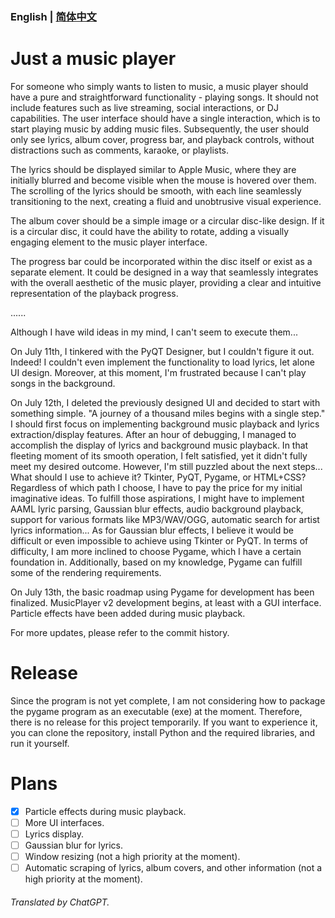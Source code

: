 ### English | [简体中文](/readme-zh_cn.md)

# Just a music player

For someone who simply wants to listen to music, a music player should have a pure and straightforward functionality - playing songs. It should not include features such as live streaming, social interactions, or DJ capabilities. The user interface should have a single interaction, which is to start playing music by adding music files. Subsequently, the user should only see lyrics, album cover, progress bar, and playback controls, without distractions such as comments, karaoke, or playlists.

The lyrics should be displayed similar to Apple Music, where they are initially blurred and become visible when the mouse is hovered over them. The scrolling of the lyrics should be smooth, with each line seamlessly transitioning to the next, creating a fluid and unobtrusive visual experience.

The album cover should be a simple image or a circular disc-like design. If it is a circular disc, it could have the ability to rotate, adding a visually engaging element to the music player interface.

The progress bar could be incorporated within the disc itself or exist as a separate element. It could be designed in a way that seamlessly integrates with the overall aesthetic of the music player, providing a clear and intuitive representation of the playback progress.

......

Although I have wild ideas in my mind, I can't seem to execute them...

On July 11th, I tinkered with the PyQT Designer, but I couldn't figure it out. Indeed! I couldn't even implement the functionality to load lyrics, let alone UI design. Moreover, at this moment, I'm frustrated because I can't play songs in the background.

On July 12th, I deleted the previously designed UI and decided to start with something simple. "A journey of a thousand miles begins with a single step." I should first focus on implementing background music playback and lyrics extraction/display features. After an hour of debugging, I managed to accomplish the display of lyrics and background music playback. In that fleeting moment of its smooth operation, I felt satisfied, yet it didn't fully meet my desired outcome. However, I'm still puzzled about the next steps... What should I use to achieve it? Tkinter, PyQT, Pygame, or HTML+CSS? Regardless of which path I choose, I have to pay the price for my initial imaginative ideas. To fulfill those aspirations, I might have to implement AAML lyric parsing, Gaussian blur effects, audio background playback, support for various formats like MP3/WAV/OGG, automatic search for artist lyrics information... As for Gaussian blur effects, I believe it would be difficult or even impossible to achieve using Tkinter or PyQT. In terms of difficulty, I am more inclined to choose Pygame, which I have a certain foundation in. Additionally, based on my knowledge, Pygame can fulfill some of the rendering requirements.

On July 13th, the basic roadmap using Pygame for development has been finalized. MusicPlayer v2 development begins, at least with a GUI interface. Particle effects have been added during music playback.

For more updates, please refer to the commit history.

# Release

Since the program is not yet complete, I am not considering how to package the pygame program as an executable (exe) at the moment. Therefore, there is no release for this project temporarily. If you want to experience it, you can clone the repository, install Python and the required libraries, and run it yourself.

# Plans

- [X] Particle effects during music playback.
- [ ] More UI interfaces.
- [ ] Lyrics display.
- [ ] Gaussian blur for lyrics.
- [ ] Window resizing (not a high priority at the moment).
- [ ] Automatic scraping of lyrics, album covers, and other information (not a high priority at the moment).

###### Translated by ChatGPT.
